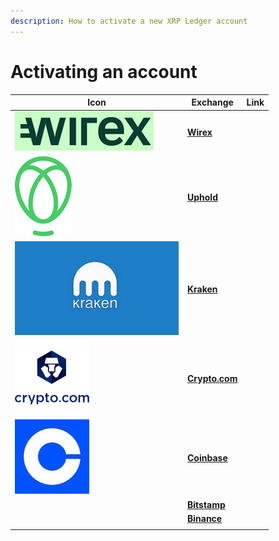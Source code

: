 ```yaml
---
description: How to activate a new XRP Ledger account
---
```


# Activating an account

| Icon                                                                 | Exchange                                                                                                | Link |
| -------------------------------------------------------------------- | ------------------------------------------------------------------------------------------------------- | ---- |
| ![](../.gitbook/assets/wirex.png)                                    | ****[**Wirex**](../getting-started-with-xumm/activating-an-account/from-wirex-to-xumm.md)****           |      |
| <img src="../.gitbook/assets/image.png" alt="" data-size="line">     | ****[**Uphold**](../getting-started-with-xumm/activating-an-account/from-uphold-to-xumm.md)****         |      |
| ![](<../.gitbook/assets/image (1).png>)                              | ****[**Kraken**](../getting-started-with-xumm/activating-an-account/from-uphold-to-xumm.md)****         |      |
| ![](<../.gitbook/assets/image (2).png>)                              | ****[**Crypto.com**](../getting-started-with-xumm/activating-an-account/from-crypto.com-to-xumm.md)**** |      |
| <img src="../.gitbook/assets/image (8).png" alt="" data-size="line"> | ****[**Coinbase**](../getting-started-with-xumm/activating-an-account/from-coinbase-to-xumm.md)****     |      |
|                                                                      | ****[**Bitstamp**](../getting-started-with-xumm/activating-an-account/from-bitstamp-to-xumm.md)****     |      |
|                                                                      | ****[**Binance**](../getting-started-with-xumm/activating-an-account/from-binance-to-xumm.md)****       |      |
|                                                                      |                                                                                                         |      |

